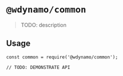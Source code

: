 # `@wdynamo/common`

> TODO: description

## Usage

```
const common = require('@wdynamo/common');

// TODO: DEMONSTRATE API
```

